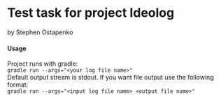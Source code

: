 # Test task for project Ideolog
by Stephen Ostapenko

#### Usage
Project runs with gradle: \
`gradle run --args="<your log file name>"` \
Default output stream is stdout. If you want file output use the following format: \
`gradle run --args="<input log file name> <output file name>"`
